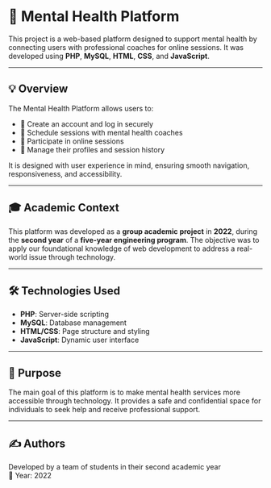 # 🧠 Mental Health Platform

This project is a web-based platform designed to support mental health by connecting users with professional coaches for online sessions. It was developed using **PHP**, **MySQL**, **HTML**, **CSS**, and **JavaScript**.

---

## 💡 Overview

The Mental Health Platform allows users to:
- 📝 Create an account and log in securely
- 📅 Schedule sessions with mental health coaches
- 💬 Participate in online sessions
- 👤 Manage their profiles and session history

It is designed with user experience in mind, ensuring smooth navigation, responsiveness, and accessibility.

---

## 🎓 Academic Context

This platform was developed as a **group academic project** in **2022**, during the **second year** of a **five-year engineering program**. The objective was to apply our foundational knowledge of web development to address a real-world issue through technology.

---

## 🛠️ Technologies Used

- **PHP**: Server-side scripting  
- **MySQL**: Database management  
- **HTML/CSS**: Page structure and styling  
- **JavaScript**: Dynamic user interface

---

## 🎯 Purpose

The main goal of this platform is to make mental health services more accessible through technology. It provides a safe and confidential space for individuals to seek help and receive professional support.

---

## ✍️ Authors

Developed by a team of students in their second academic year  
📅 Year: 2022  

